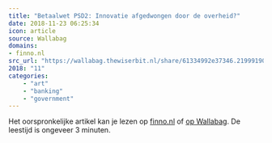 ```yaml
---
title: "Betaalwet PSD2: Innovatie afgedwongen door de overheid?"
date: 2018-11-23 06:25:34
icon: article
source: Wallabag
domains:
- finno.nl
src_url: "https://wallabag.thewiserbit.nl/share/61334992e37346.21999190"
2018: "11"
categories:
    - "art"
    - "banking"
    - "government"
---
```

Het oorspronkelijke artikel kan je lezen op [finno.nl](https://finno.nl/2018/11/20/betaalwet-psd2-innovatie-afgedwongen-door-de-overheid/) of [op Wallabag](https://wallabag.thewiserbit.nl/share/61334992e37346.21999190). De leestijd is ongeveer 3 minuten.